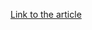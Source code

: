 [Link to the article](https://www.reversinglabs.com/blog/protestware-taps-npm-to-call-out-wars-in-ukraine-gaza)
